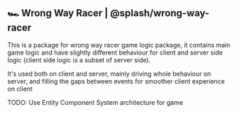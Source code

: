 ## 🏎 Wrong Way Racer | @splash/wrong-way-racer

This is a package for wrong way racer game logic package, it contains main game logic and have slightly different behaviour for client and server side logic (client side logic is a subset of server side).

It's used both on client and server, mainly driving whole behaviour on server, and filling the gaps between events for smoother client experience on client

TODO: Use Entity Component System architecture for game
